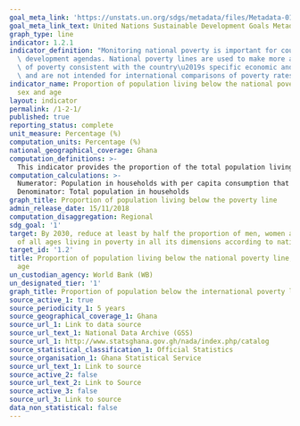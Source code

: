 ```yaml
---
goal_meta_link: 'https://unstats.un.org/sdgs/metadata/files/Metadata-01-02-01.pdf '
goal_meta_link_text: United Nations Sustainable Development Goals Metadata (PDF 98.2KB)
graph_type: line
indicator: 1.2.1
indicator_definition: "Monitoring national poverty is important for country-specific\
  \ development agendas. National poverty lines are used to make more accurate estimates\
  \ of poverty consistent with the country\u2019s specific economic and social circumstances,\
  \ and are not intended for international comparisons of poverty rates."
indicator_name: Proportion of population living below the national poverty line, by
  sex and age
layout: indicator
permalink: /1-2-1/
published: true
reporting_status: complete
unit_measure: Percentage (%)
computation_units: Percentage (%)
national_geographical_coverage: Ghana
computation_definitions: >- 
  This indicator provides the proportion of the total population living in households with per capita consumption or income that is below the national poverty line.
computation_calculations: >-
  Numerator: Population in households with per capita consumption that is below the national poverty line.
  Denominator: Total population in households
graph_title: Proportion of population living below the poverty line
admin_release_date: 15/11/2018
computation_disaggregation: Regional
sdg_goal: '1'
target: By 2030, reduce at least by half the proportion of men, women and children
  of all ages living in poverty in all its dimensions according to national definitions
target_id: '1.2'
title: Proportion of population living below the national poverty line, by sex and
  age
un_custodian_agency: World Bank (WB)
un_designated_tier: '1'
graph_title: Proportion of population below the international poverty line
source_active_1: true
source_periodicity_1: 5 years 
source_geographical_coverage_1: Ghana
source_url_1: Link to data source
source_url_text_1: National Data Archive (GSS)
source_url_1: http://www.statsghana.gov.gh/nada/index.php/catalog
source_statistical_classification_1: Official Statistics
source_organisation_1: Ghana Statistical Service
source_url_text_1: Link to source
source_active_2: false
source_url_text_2: Link to Source
source_active_3: false
source_url_3: Link to source
data_non_statistical: false
---
```


